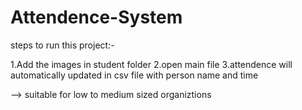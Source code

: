 # Attendence-System

steps to run this project:-

1.Add the images in student folder
2.open main file
3.attendence will automatically updated in csv file with person name and time

--> suitable for low to medium sized organiztions

